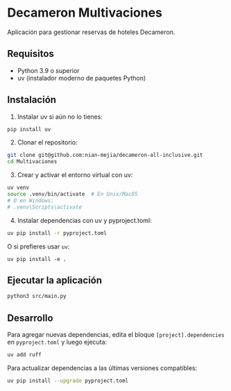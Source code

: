 # Decameron Multivaciones

Aplicación para gestionar reservas de hoteles Decameron.

## Requisitos

- Python 3.9 o superior
- uv (instalador moderno de paquetes Python)

## Instalación

1. Instalar uv si aún no lo tienes:
```bash
pip install uv
```

2. Clonar el repositorio:
```bash
git clone git@github.com:nian-mejia/decameron-all-inclusive.git
cd Multivaciones
```

3. Crear y activar el entorno virtual con uv:
```bash
uv venv
source .venv/bin/activate  # En Unix/MacOS
# O en Windows:
# .venv\Scripts\activate
```

4. Instalar dependencias con uv y pyproject.toml:
```bash
uv pip install -r pyproject.toml
```
O si prefieres usar `uv`:
```
uv pip install -e .
```

## Ejecutar la aplicación

```bash
python3 src/main.py
```

## Desarrollo

Para agregar nuevas dependencias, edita el bloque `[project].dependencies` en `pyproject.toml` y luego ejecuta:
```bash
uv add ruff
```

Para actualizar dependencias a las últimas versiones compatibles:
```bash
uv pip install --upgrade pyproject.toml
``` 